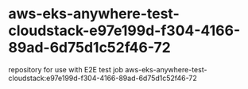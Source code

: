 # aws-eks-anywhere-test-cloudstack-e97e199d-f304-4166-89ad-6d75d1c52f46-72
repository for use with E2E test job aws-eks-anywhere-test-cloudstack:e97e199d-f304-4166-89ad-6d75d1c52f46-72
